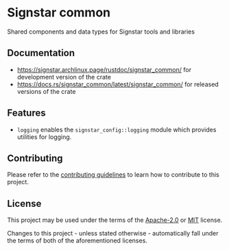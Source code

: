 # Signstar common

Shared components and data types for Signstar tools and libraries

## Documentation

- <https://signstar.archlinux.page/rustdoc/signstar_common/> for development version of the crate
- <https://docs.rs/signstar_common/latest/signstar_common/> for released versions of the crate

## Features

- `logging` enables the `signstar_config::logging` module which provides utilities for logging.

## Contributing

Please refer to the [contributing guidelines] to learn how to contribute to this project.

## License

This project may be used under the terms of the [Apache-2.0] or [MIT] license.

Changes to this project - unless stated otherwise - automatically fall under the terms of both of the aforementioned licenses.

[Apache-2.0]: https://www.apache.org/licenses/LICENSE-2.0
[MIT]: https://opensource.org/licenses/MIT
[contributing guidelines]: ../CONTRIBUTING.md
